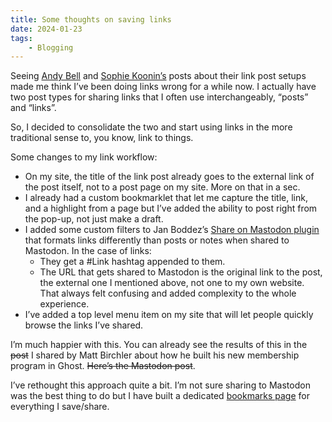 ```yaml
---
title: Some thoughts on saving links
date: 2024-01-23
tags:
    - Blogging
---
```


Seeing [Andy Bell](https://piccalil.li/blog/piccalilli-links/) and [Sophie Koonin’s](https://localghost.dev/blog/automated-weekly-links-posts-with-raindrop-io-and-eleventy/) posts about their link post setups made me think I’ve been doing links wrong for a while now. I actually have two post types for sharing links that I often use interchangeably, “posts” and “links”.

So, I decided to consolidate the two and start using links in the more traditional sense to, you know, link to things.

Some changes to my link workflow:

- On my site, the title of the link post already goes to the external link of the post itself, not to a post page on my site. More on that in a sec.
- I already had a custom bookmarklet that let me capture the title, link, and a highlight from a page but I’ve added the ability to post right from the pop-up, not just make a draft.
- I added some custom filters to Jan Boddez’s [Share on Mastodon plugin](https://jan.boddez.net/wordpress/share-on-mastodon) that formats links differently than posts or notes when shared to Mastodon. In the case of links: 
    - They get a #Link hashtag appended to them.
    - The URL that gets shared to Mastodon is the original link to the post, the external one I mentioned above, not one to my own website. That always felt confusing and added complexity to the whole experience.
- I’ve added a top level menu item on my site that will let people quickly browse the links I’ve shared.

I’m much happier with this. You can already see the results of this in the <s>post</s> I shared by Matt Birchler about how he built his new membership program in Ghost. <s>Here’s the Mastodon post</s>.

I’ve rethought this approach quite a bit. I’m not sure sharing to Mastodon was the best thing to do but I have built a dedicated [bookmarks page](/bookmarks/) for everything I save/share.